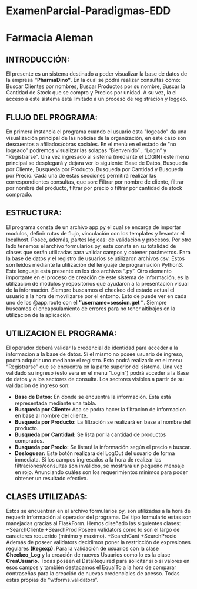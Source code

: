 # ExamenParcial-Paradigmas-EDD

Farmacia Aleman
==========

INTRODUCCIÓN:
-------------

El presente es un sistema destinado a poder visualizar la base de datos de la empresa **“PharmaDino”**. En la cual se podrá realizar consultas como: Buscar Clientes por nombres, Buscar Productos por su nombre, Buscar la Cantidad de Stock que se compro y Precios por unidad. A su vez, la el acceso a este sistema está limitado a un proceso de registración y loggeo.


FLUJO DEL PROGRAMA:
-------------------
En primera instancia el programa cuando el usuario esta "logeado" da una visualización principal de las noticias de la organización, en este caso son descuentos a afiliados/obras sociales. En el menú en el estado de "no logeado" podremos visualizar las solapas “Bienvenido” , “Login” y “Registrarse”. Una vez ingresado al sistema (mediante el LOGIN) este menú principal se desplegará y dejara ver lo siguiente: Base de Datos, Busqueda por Cliente, Busqueda por Producto, Busqueda por Cantidad y Busqueda por Precio. Cada una de estas secciones permitirá realizar las correspondientes consultas, que son: Filtrar por nombre de cliente, filtrar por nombre del producto, filtrar por precio o filtrar por cantidad de stock comprado.

ESTRUCTURA:
-----------
El programa consta de un archivo app.py el cual se encarga de importar modulos, definir rutas de flujo, vinculación con los templates y levantar el localhost. Posee, además, partes lógicas: de validación y procesos. 
Por otro lado tenemos el archivo formularios.py, este consta en su totalidad de clases que serán utilizadas para validar campos y obtener parámetros.
Para la base de datos y el registro de usuarios se utilizaron archivos csv. Estos son leídos mediante la utilización del lenguaje de programación Python3. Este lenguaje está presente en los dos archivos “.py”.
Otro elemento importante en el proceso de creación de este sistema de información, es la utilización de módulos y repositorios que ayudaron a la presentación visual de la información.
Siempre buscamos el checkeo del estado actual el usuario a la hora de movilizarse por el entorno. Esto de puede ver en cada uno de los @app.route con el **“username=session.get “**.
Siempre buscamos el encapsulamiento de errores para no tener altibajos en la utilización de la aplicación.

UTILIZACION EL PROGRAMA:
------------------------
El operador deberá validar la credencial de identidad para acceder a la informacion a la base de datos. Si el mismo no posee usuario de ingreso, podrá adquirir uno mediante el registro. Esto podrá realizarlo en el menu “Registrarse” que se encuentra en la parte superior del sistema. Una vez validado su ingreso (esto sera en el menu “Login”) podrá acceder a la Base de datos y a los sectores de consulta. Los sectores visibles a partir de su validacion de ingreso son:
+ **Base de Datos:** En donde se encuentra la información. Esta está representada mediante una tabla.
+ **Busqueda por Cliente:** Aca se podra hacer la filtracion de informacion en base al nombre del cliente.
+ **Busqueda por Producto:** La filtración se realizará en base al nombre del producto.
+ **Busqueda por Cantidad:** Se lista por la cantidad de productos comprados.
+ **Busqueda por Precio:** Se listará la información según el precio a buscar.
+ **Desloguear:** Este botón realizará del LogOut del usuario de forma inmediata.
Si los campos ingresados a la hora de realizar las filtraciones/consultas son inválidos, se mostrará un pequeño mensaje en rojo. Anunciando cuáles son los requerimientos mínimos para poder obtener un resultado efectivo.

CLASES UTILIZADAS:
------------------
Estos se encuentran en el archivo formularios.py, son utilizadas a la hora de requerir información al operador del programa. Del tipo formulario estas son manejadas gracias al FlaskForm.
Hemos diseñado las siguientes clases:
+SearchCliente 
+SearchProd 
Poseen validators como lo son el largo de caracteres requerido (minimo y maximo).
+SearchCant 
+SearchPrecio
Además de poseer validators decidimos poner la restricción de expresiones regulares __(Regexp)__.
Para la validación de usuarios con la clase **Checkeo_Log** y la creación de nuevos Usuarios como lo es la clase **CreaUsuario**. 
Todas poseen el DataRequired para solicitar si o si valores en esos campos y también destacamos el EqualTo a la hora de comparar contraseñas para la creación de nuevas credenciales de acesso. Todas estas propias de “wtforms.validators”.
